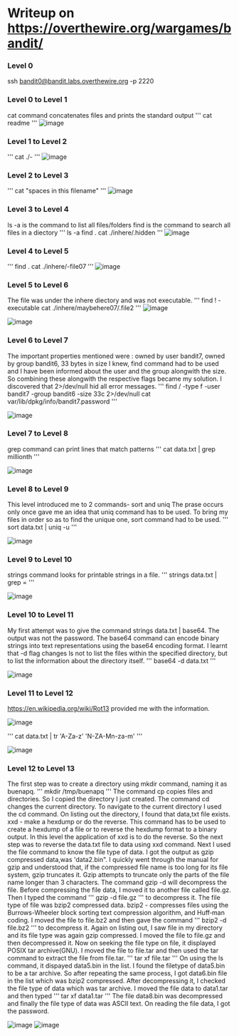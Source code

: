 # Writeup on https://overthewire.org/wargames/bandit/

### Level 0

ssh bandit0@bandit.labs.overthewire.org -p 2220

### Level 0 to Level 1
cat command concatenates files and prints the standard output
'''
cat readme
'''
![image](https://github.com/BuenaPeninnahQuadros/overthewire_bandit_writeup/assets/85785379/d8c748e7-f9a8-4154-9508-bbd94b45593b)


### Level 1 to Level 2

'''
cat ./-
'''
![image](https://github.com/BuenaPeninnahQuadros/overthewire_bandit_writeup/assets/85785379/2165f778-919a-4a74-9986-fb25f6d3009b)


### Level 2 to Level 3

'''
cat "spaces in this filename"
'''
![image](https://github.com/BuenaPeninnahQuadros/overthewire_bandit_writeup/assets/85785379/0ee08c70-6814-4c04-b5b2-758a99592060)


### Level 3 to Level 4

ls -a is the command to list all files/folders
find is the command to search all files in a diectory
'''
ls -a
find .
cat ./inhere/.hidden
'''
![image](https://github.com/BuenaPeninnahQuadros/overthewire_bandit_writeup/assets/85785379/72e077ce-0b1b-4ee1-9f4a-5e1e1e711c17)


### Level 4 to Level 5

'''
find .
cat ./inhere/-file07
'''
![image](https://github.com/BuenaPeninnahQuadros/overthewire_bandit_writeup/assets/85785379/54187ad2-b4fa-4852-9048-698edc1c4958)


### Level 5 to Level 6

The file was under the inhere diectory and was not executable.
'''
find \! -executable
cat ./inhere/maybehere07/.file2
'''
![image](https://github.com/BuenaPeninnahQuadros/overthewire_bandit_writeup/assets/85785379/521c5f2a-e776-4d27-b8ed-cdf4933efb8c)

![image](https://github.com/BuenaPeninnahQuadros/overthewire_bandit_writeup/assets/85785379/50defa66-515e-4d17-a8ea-e2145ba64a55)



### Level 6 to Level 7

The important properties mentioned were : owned by user bandit7, owned by group bandit6, 33 bytes in size
I knew, find command had to be used and I have been informed about the user and the group alongwith the size.
So combining these alongwith the respective flags became my solution. I discovered that 2>/dev/null hid all error messages.
'''
find / -type f -user bandit7 -group bandit6 -size 33c 2>/dev/null
cat var/lib/dpkg/info/bandit7.password
'''

![image](https://github.com/BuenaPeninnahQuadros/overthewire_bandit_writeup/assets/85785379/e86c2acd-d1a8-4ddf-80a2-82148fe85b8e)



### Level 7 to Level 8

grep command can print lines that match patterns
'''
cat data.txt | grep millionth
'''

![image](https://github.com/BuenaPeninnahQuadros/overthewire_bandit_writeup/assets/85785379/4b032560-fe9a-4082-89df-1c37c1e95bc5)


### Level 8 to Level 9

This level introduced me to 2 commands- sort and uniq
The prase occurs only once gave me an idea that uniq command has to be used. To bring my files in order so as to find the unique one, sort command had to be used.
'''
sort data.txt | uniq -u
'''

![image](https://github.com/BuenaPeninnahQuadros/overthewire_bandit_writeup/assets/85785379/f16d464f-537f-4b2c-b1e1-2d5d5afafba1)


### Level 9 to Level 10

strings command looks for printable strings in a file.
'''
strings data.txt | grep =
'''

![image](https://github.com/BuenaPeninnahQuadros/overthewire_bandit_writeup/assets/85785379/d3c06208-c3dd-4d73-81e8-2df4146c0d7c)

### Level 10 to Level 11

My first attempt was to give the command strings data.txt | base64. The output was not the password.
The base64 command can encode binary strings into text representations using the base64 encoding format.
I learnt that -d flag changes ls not to list the files within the specified directory, but to list the information about the directory itself.
'''
base64 -d data.txt
'''

![image](https://github.com/BuenaPeninnahQuadros/overthewire_bandit_writeup/assets/85785379/cd935254-cc23-435c-ace8-240192a83a2d)

### Level 11 to Level 12

https://en.wikipedia.org/wiki/Rot13 provided me with the information.

![image](https://github.com/BuenaPeninnahQuadros/overthewire_bandit_writeup/assets/85785379/4ce97adc-b254-458a-8fc6-39705cf63cef)


'''
cat data.txt | tr 'A-Za-z' 'N-ZA-Mn-za-m'
'''

![image](https://github.com/BuenaPeninnahQuadros/overthewire_bandit_writeup/assets/85785379/f6727feb-d4ec-43dc-b072-939641cdb2cb)


### Level 12 to Level 13

The first step was to create a directory using mkdir command, naming it as buenapq.
'''
mkdir /tmp/buenapq
'''
The command cp copies files and directories. So I copied the directory I just created.
The command cd changes the current directory. To navigate to the current directory I used the cd command. On listing out the directory, I found that data,txt file exists.
xxd - make a hexdump or do the reverse. This command has to be used to create a hexdump of a file or to reverse the hexdump format to a binary output. In this level the application of xxd is to do the reverse. So the next step was to reverse the data.txt file to data using xxd command.
Next I used the file command to know the file type of data. I got the output as gzip compressed data,was 'data2.bin".
I quickly went through the manual for gzip and understood that, if  the  compressed  file  name is too long for its file system, gzip truncates it.  Gzip attempts to truncate only the parts of the file name longer than 3 characters. The command gzip -d will decompress the file.
Before compressing the file data, I moved it to another file called file.gz. Then I typed the command ''' gzip -d file.gz ''' to decompress it. 
The file type of file was bzip2 compressed data.
bzip2 - compresses  files  using the Burrows-Wheeler block sorting text compression algorithm, and Huff‐man coding.
I moved the file to file.bz2 and then gave the command ''' bzip2 -d file.bz2 ''' to decompress it. Again on listing out, I saw file in my directory and its file type was again gzip compressed. I moved the file to file.gz and then decompressed it.
Now on seeking the file type on file, it displayed POSIX tar archive(GNU).
I moved the file to file.tar and then used the tar command to extract the file from file.tar.
'''
tar xf file.tar
'''
On using the ls command, it dispayed data5.bin in the list. I found the filetype of data5.bin to be a tar archive. So after repeating the same process, I got data6.bin file in the list which was bzip2 compressed. After decompressing it, I checked the file type of data which was tar archive.
I moved the file data to data1.tar and then typed ''' tar xf data1.tar '''
The file data8.bin was decompressed and finally the file type of data was ASCII text. 
On reading the file data, I got the password.

![image](https://github.com/BuenaPeninnahQuadros/overthewire_bandit_writeup/assets/85785379/6b89da0d-4a87-4c4c-b060-ca9ff3408ae6)
![image](https://github.com/BuenaPeninnahQuadros/overthewire_bandit_writeup/assets/85785379/ece9c9b6-388f-4fd7-be7c-f4278bf76ab2)






























